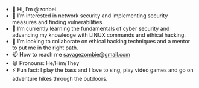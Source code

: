 - 👋 Hi, I’m @zonbei
- 👀 I’m interested in network security and implementing security measures and finding vulnerabilities.
- 🌱 I’m currently learning the fundamentals of cyber security and advancing my knowledge with LINUX commands and ethical hacking.
- 💞️ I’m looking to collaborate on ethical hacking techniques and a mentor to put me in the right path.
- 📫 How to reach me savagezombie@gmail.com
- 😄 Pronouns: He/Him/They
- ⚡ Fun fact: I play the bass and I love to sing, play video games and go on adventure hikes through the outdoors.

<!---
zonbei/zonbei is a ✨ special ✨ repository because its `README.md` (this file) appears on your GitHub profile.
You can click the Preview link to take a look at your changes.
--->
